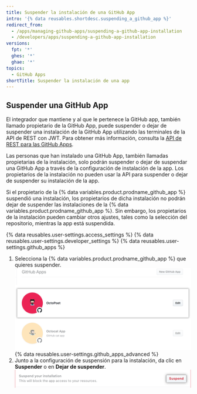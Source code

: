 ```yaml
---
title: Suspender la instalación de una GitHub App
intro: '{% data reusables.shortdesc.suspending_a_github_app %}'
redirect_from:
  - /apps/managing-github-apps/suspending-a-github-app-installation
  - /developers/apps/suspending-a-github-app-installation
versions:
  fpt: '*'
  ghes: '*'
  ghae: '*'
topics:
  - GitHub Apps
shortTitle: Suspender la instalación de una app
---
```


## Suspender una GitHub App

El integrador que mantiene y al que le pertenece la GitHub app, también llamado propietario de la GitHub App, puede suspender o dejar de suspender una instalación de la GitHub App utilizando las terminales de la API de REST con JWT. Para obtener más información, consulta la [API de REST para las GitHub Apps](/rest/reference/apps).

Las personas que han instalado una GitHub App, también llamadas propietarias de la instalación, solo podrán suspender o dejar de suspendar una GitHub App a través de la configuración de instalación de la app. Los propietarios de la instalación no pueden usar la API para suspender o dejar de suspender su instalación de la app.

Si el propietario de la {% data variables.product.prodname_github_app %} suspendió una instalación, los propietarios de dicha instalación no podrán dejar de suspender las instalaciones de la {% data variables.product.prodname_github_app %}. Sin embargo, los propietarios de la instalación pueden cambiar otros ajustes, tales como la selección del repositorio, mientras la app está suspendida.

{% data reusables.user-settings.access_settings %}
{% data reusables.user-settings.developer_settings %}
{% data reusables.user-settings.github_apps %}
1. Selecciona la {% data variables.product.prodname_github_app %} que quieres suspender. ![Seleccion de apps](/assets/images/github-apps/github_apps_select-app.png)
{% data reusables.user-settings.github_apps_advanced %}
6. Junto a la configuración de suspensión para la instalación, da clic en **Suspender** o en **Dejar de suspender**. ![Suspender una GitHub App](/assets/images/github-apps/suspend-a-github-app.png)

